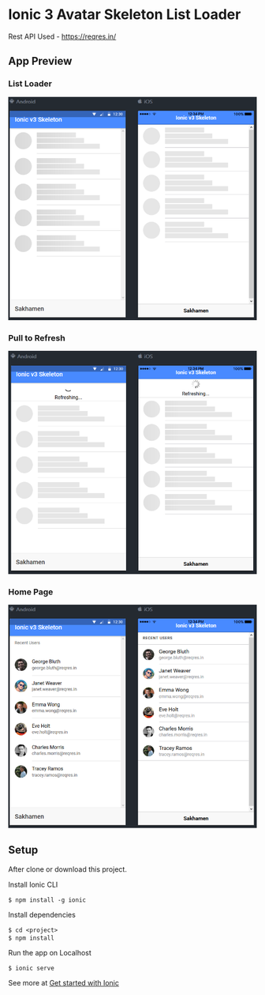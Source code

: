 # Ionic 3 Avatar Skeleton List Loader

Rest API Used - https://reqres.in/

## App Preview

### List Loader
![Android / iOS](/src/assets/screenshots/skeleton.png)

### Pull to Refresh
![Android / iOS](/src/assets/screenshots/refresh.png)

### Home Page
![Android / iOS](/src/assets/screenshots/home.png)


## Setup

After clone or download this project.

Install Ionic CLI

```
$ npm install -g ionic
```

Install dependencies

```
$ cd <project>
$ npm install
```

Run the app on Localhost

```
$ ionic serve
```

See more at [Get started with Ionic](https://ionicframework.com/docs/v3/)
